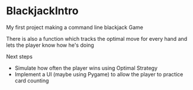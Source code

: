 # BlackjackIntro
My first project making a command line blackjack Game

There is also a function which tracks the optimal move for every hand and lets the player know how he's doing

Next steps 
- Simulate how often the player wins using Optimal Strategy
- Implement a UI (maybe using Pygame) to allow the player to practice card counting



